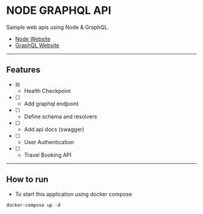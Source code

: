 # NODE GRAPHQL API

Sample web apis using Node & GraphQL.

- [Node Website](https://nodejs.org)
- [GraphQL Website](https://graphql.org)

---
## Features

- [x] - Health Checkpoint
- [ ] - Add graphql endpoint
- [ ] - Define schema and resolvers
- [ ] - Add api docs (swagger)
- [ ] - User Authentication
- [ ] - Travel Booking API

---
## How to run

- To start this application using docker compose

`docker-compose up -d`